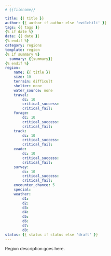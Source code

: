 ```yaml
---
# {{filename}}

title: {{ title }}
author: {{ author if author else 'evilchili' }}
tags: {{ tags }}
{% if date %}
date: {{ date }}
{% endif %}
category: regions
template: region
{% if summary %}
  summary: {{summary}}
{% endif %}
region:
    name: {{ title }}
    size: 10
    terrain: difficult
    shelter: none
    water_source: none
    travel:
        dc: 10
        critical_success: 
        critical_fail: 
    forage:
        dc: 10
        critical_success: 
        critical_fail: 
    track:
        dc: 10
        critical_success: 
        critical_fail: 
    evade:
        dc: 10
        critical_success: 
        critical_fail: 
    survey:
        dc: 10
        critical_success: 
        critical_fail: 
    encounter_chance: 5
    special:
    weather:
        d1:
        d2:
        d3:
        d4:
        d5:
        d6:
        d7:
        d8:
status: {{ status if status else 'draft' }}
---
```


Region description goes here.
